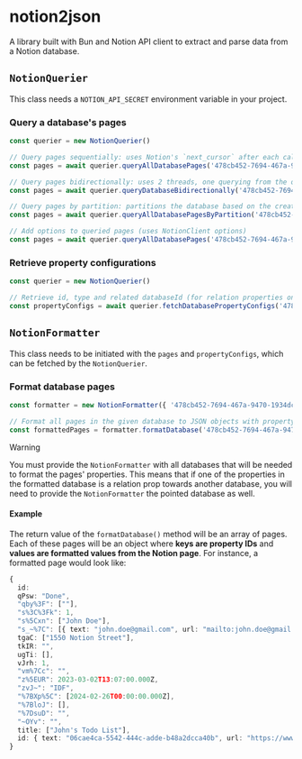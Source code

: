 # notion2json

A library built with Bun and Notion API client to extract and parse data from a Notion database.

## `NotionQuerier`

This class needs a `NOTION_API_SECRET` environment variable in your project.

### Query a database's pages

```typescript
const querier = new NotionQuerier()

// Query pages sequentially: uses Notion's `next_cursor` after each call
const pages = await querier.queryAllDatabasePages('478cb452-7694-467a-9470-1934dc35ca87')

// Query pages bidirectionally: uses 2 threads, one querying from the oldest created page upward and one from the most recent page downward
const pages = await querier.queryDatabaseBidirectionally('478cb452-7694-467a-9470-1934dc35ca87')

// Query pages by partition: partitions the database based on the creation date and queries all segments concurrently
const pages = await querier.queryAllDatabasePagesByPartition('478cb452-7694-467a-9470-1934dc35ca87', { decreaseRatio: 2, count: 10 })

// Add options to queried pages (uses NotionClient options)
const pages = await querier.queryAllDatabasePages('478cb452-7694-467a-9470-1934dc35ca87', { filter_properties: ['%3BVB%3D', '%3Caie'] })
```

### Retrieve property configurations

```typescript
const querier = new NotionQuerier()

// Retrieve id, type and related databaseId (for relation properties only) of every property in the database
const propertyConfigs = await querier.fetchDatabasePropertyConfigs('478cb452-7694-467a-9470-1934dc35ca87')
```

## `NotionFormatter`

This class needs to be initiated with the `pages` and `propertyConfigs`, which can be fetched by the `NotionQuerier`.

### Format database pages

```typescript
const formatter = new NotionFormatter({ '478cb452-7694-467a-9470-1934dc35ca87': { pages, propertyConfigs } })

// Format all pages in the given database to JSON objects with property ids as keys and property content as values
const formattedPages = formatter.formatDatabase('478cb452-7694-467a-9470-1934dc35ca87')
```

> [!WARNING]
> You must provide the `NotionFormatter` with all databases that will be needed to format the pages' properties. This means that if one of the properties in the formatted database is a relation prop towards another database, you will need to provide the `NotionFormatter` the pointed database as well.

#### Example

The return value of the `formatDatabase()` method will be an array of pages. Each of these pages will be an object where **keys are property IDs** and **values are formatted values from the Notion page**. For instance, a formatted page would look like:

```typescript
{
  id:
  qPsw: "Done",
  "qby%3F": [""],
  "s%3C%3Fk": 1,
  "s%5Cxn": ["John Doe"],
  "s_~%7C": [{ text: "john.doe@gmail.com", url: "mailto:john.doe@gmail.com" }],
  tgaC: ["1550 Notion Street"],
  tkIR: "",
  ugTi: [],
  vJrh: 1,
  "vm%7Cc": "",
  "z%5EUR": 2023-03-02T13:07:00.000Z,
  "zvJ~": "IDF",
  "%7BXp%5C": [2024-02-26T00:00:00.000Z],
  "%7BloJ": [],
  "%7DsuD": "",
  "~OYv": "",
  title: ["John's Todo List"],
  id: { text: "06cae4ca-5542-444c-adde-b48a2dcca40b", url: "https://www.notion.so/06cae4ca5542444caddeb48a2dcca40b" }
}

```

